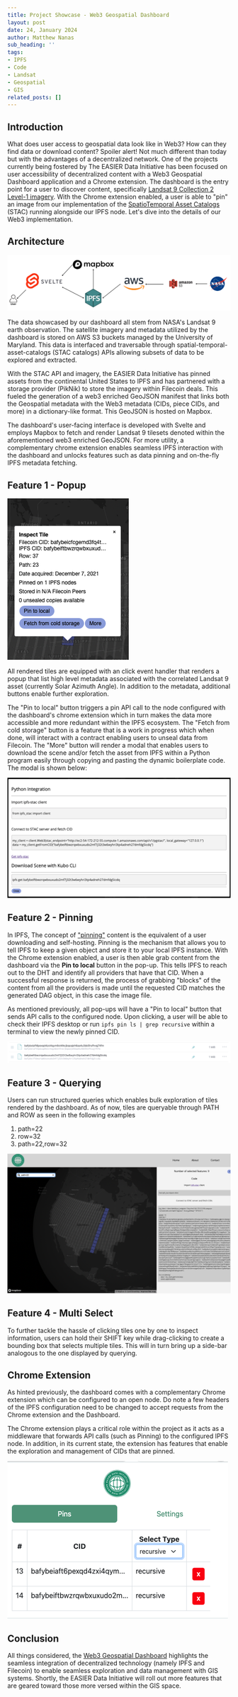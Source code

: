```yaml
---
title: Project Showcase - Web3 Geospatial Dashboard
layout: post
date: 24, January 2024
author: Matthew Nanas
sub_heading: ''
tags:
- IPFS
- Code
- Landsat
- Geospatial
- GIS
related_posts: []
---
```

## Introduction

What does user access to geospatial data look like in Web3? How can they find data or download content? Spoiler alert! Not much different than today but with the advantages of a decentralized network. One of the projects currently being fostered by The EASIER Data Initiative has been focused on user accessibility of decentralized content with a Web3 Geospatial Dashboard application and a Chrome extension. The dashboard is the entry point for a user to discover content, specifically [Landsat 9 Collection 2 Level-1 imagery](https://www.usgs.gov/landsat-missions/landsat-collection-2-level-2-science-products). With the Chrome extension enabled, a user is able to "pin" an image from our implementation of the [SpatioTemporal Asset Catalogs](https://stacspec.org/en) (STAC) running alongside our IPFS node. Let's dive into the details of our Web3 implementation.

## Architecture

![Architecture Diagram](../../_img/posts/2024-01-24/architecture.png)

The data showcased by our dashboard all stem from NASA's Landsat 9 earth observation. The satellite imagery and metadata utilized by the dashboard is stored on AWS S3 buckets managed by the University of Maryland. This data is interfaced and traversable through spatial-temporal-asset-catalogs (STAC catalogs) APIs allowing subsets of data to be explored and extracted.

With the STAC API and imagery, the EASIER Data Initiative has pinned assets from the continental United States to IPFS and has partnered with a storage provider (PikNik) to store the imagery within Filecoin deals. This fueled the generation of a web3 enriched GeoJSON manifest that links both the Geospatial metadata with the Web3 metadata (CIDs, piece CIDs, and more) in a dictionary-like format. This GeoJSON is hosted on Mapbox.

The dashboard's user-facing interface is developed with Svelte and employs Mapbox to fetch and render Landsat 9 tilesets denoted within the aforementioned web3 enriched GeoJSON. For more utility, a complementary chrome extension enables seamless IPFS interaction with the dashboard and unlocks features such as data pinning and on-the-fly IPFS metadata fetching.

## Feature 1 - Popup

![Popup](../../_img/posts/2024-01-24/popup.png)

All rendered tiles are equipped with an click event handler that renders a popup that list high level metadata associated with the correlated Landsat 9 asset (currently Solar Azimuth Angle). In addition to the metadata, additional buttons enable further exploration.

The "Pin to local" button triggers a pin API call to the node configured with the dashboard's chrome extension which in turn makes the data more accessible and more redundant within the IPFS ecosystem. The "Fetch from cold storage" button is a feature that is a work in progress which when done, will interact with a contract enabling users to unseal data from Filecoin. The "More" button will render a modal that enables users to download the scene and/or fetch the asset from IPFS within a Python program easily through copying and pasting the dynamic boilerplate code. The modal is shown below:

![Modal](../../_img/posts/2024-01-24/modal.png)

## Feature 2 - Pinning

In IPFS, The concept of ["pinning"](https://docs.ipfs.tech/how-to/pin-files/) content is the equivalent of a user downloading and self-hosting. Pinning is the mechanism that allows you to tell IPFS to keep a given object and store it to your local IPFS instance. With the Chrome extension enabled, a user is then able grab content from the dashboard via the **Pin to local** button in the pop-up.  This tells IPFS to reach out to the DHT and identify all providers that have that CID. When a successful response is returned, the process of grabbing "blocks" of the content from all the providers is made until the requested CID matches the generated DAG object, in this case the image file.

As mentioned previously, all pop-ups will have a "Pin to local" button that sends API calls to the configured node. Upon clicking, a user will be able to check their IPFS desktop or run `ipfs pin ls | grep recursive` within a terminal to view the newly pinned CID.

![Pins](../../_img/posts/2024-01-24/pins.png)

## Feature 3 - Querying

Users can run structured queries which enables bulk exploration of tiles rendered by the dashboard. As of now, tiles are queryable through PATH and ROW as seen in the following examples

1. path=22
2. row=32
3. path=22,row=32

![Query](../../_img/posts/2024-01-24/query.png)

## Feature 4 - Multi Select

To further tackle the hassle of clicking tiles one by one to inspect information, users can hold their SHIFT key while drag-clicking to create a bounding box that selects multiple tiles. This will in turn bring up a side-bar analogous to the one displayed by querying.

## Chrome Extension

As hinted previously, the dashboard comes with a complementary Chrome extension which can be configured to an open node. Do note a few headers of the IPFS configuration need to be changed to accept requests from the Chrome extension and the Dashboard.

The Chrome extension plays a critical role within the project as it acts as a middleware that forwards API calls (such as Pinning) to the configured IPFS node. In addition, in its current state, the extension has features that enable the exploration and management of CIDs that are pinned.

![Extension](../../_img/posts/2024-01-24/extension.png)

## Conclusion

All things considered, the [Web3 Geospatial Dashboard](https://dashboard.easierdata.org/) highlights the seamless integration of decentralized technology (namely IPFS and Filecoin) to enable seamless exploration and data management with GIS systems. Shortly, the EASIER Data Initiative will roll out more features that are geared toward those more versed within the GIS space.
